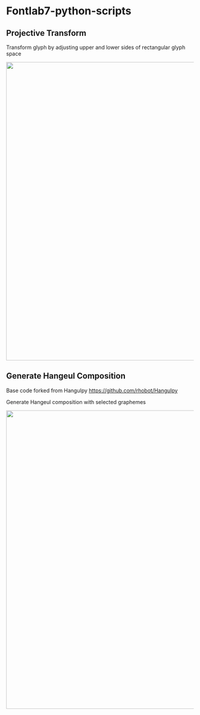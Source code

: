 # Fontlab7-python-scripts

## Projective Transform
Transform glyph by adjusting upper and lower sides of rectangular glyph space  

<img src="https://user-images.githubusercontent.com/74699528/194976711-9e208a9a-b4bc-4083-b888-4df1e3ed1f0a.png" width="800" />



## Generate Hangeul Composition 
Base code forked from Hangulpy
https://github.com/rhobot/Hangulpy

Generate Hangeul composition with selected graphemes

<img src="https://user-images.githubusercontent.com/74699528/194976634-37832b2f-68d8-4e44-9b72-3272958923e0.png" width="800" />
